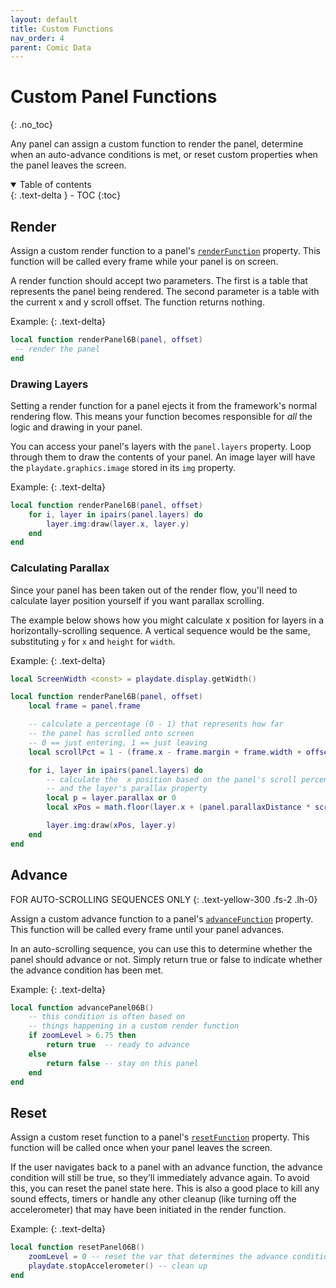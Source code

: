 ```yaml
---
layout: default
title: Custom Functions
nav_order: 4
parent: Comic Data
---
```


# Custom Panel Functions
{: .no_toc}

Any panel can assign a custom function to render the panel, determine when an auto-advance conditions is met, or reset custom properties when the panel leaves the screen.

<details open markdown="block">
  <summary>
    Table of contents
  </summary>
  {: .text-delta }
- TOC
{:toc}
</details>

## Render

Assign a custom render function to a panel's [`renderFunction`](/docs/comic-data/panels#renderfunction) property.
This function will be called every frame while your panel is on screen.

A render function should accept two parameters. The first is a table that represents the panel being rendered. The second parameter is a table with the current x and y scroll offset. The function returns nothing.

Example:
{: .text-delta}
```lua
local function renderPanel6B(panel, offset)
 -- render the panel
end
```

### Drawing Layers

Setting a render function for a panel ejects it from the framework's normal rendering flow. This means your function becomes responsible for _all_ the logic and drawing in your panel.

You can access your panel's layers with the `panel.layers` property.  Loop through them to draw the contents of your panel. An image layer will have the `playdate.graphics.image` stored in its `img` property.

Example:
{: .text-delta}

```lua
local function renderPanel6B(panel, offset)
    for i, layer in ipairs(panel.layers) do
        layer.img:draw(layer.x, layer.y)
    end
end
```

### Calculating Parallax

Since your panel has been taken out of the render flow, you'll need to calculate layer position yourself if you want parallax scrolling.


The example below shows how you might calculate x position for layers in a horizontally-scrolling sequence. A vertical sequence would be the same, substituting `y` for `x` and `height` for `width`.

Example: 
{: .text-delta}

```lua
local ScreenWidth <const> = playdate.display.getWidth()

local function renderPanel6B(panel, offset)
    local frame = panel.frame

    -- calculate a percentage (0 - 1) that represents how far
    -- the panel has scrolled onto screen
    -- 0 == just entering, 1 == just leaving
    local scrollPct = 1 - (frame.x - frame.margin + frame.width + offset.x) / (ScreenWidth + frame.width)

    for i, layer in ipairs(panel.layers) do
        -- calculate the  x position based on the panel's scroll percentage
        -- and the layer's parallax property
        local p = layer.parallax or 0
        local xPos = math.floor(layer.x + (panel.parallaxDistance * scrollPct - panel.parallaxDistance/2) * p)

        layer.img:draw(xPos, layer.y) 
    end
end


```

## Advance

FOR AUTO-SCROLLING SEQUENCES ONLY
{: .text-yellow-300 .fs-2 .lh-0}

Assign a custom advance function to a panel's [`advanceFunction`](/docs/comic-data/panels#advancefunction) property. This function will be called every frame until your panel advances.

In an auto-scrolling sequence, you can use this to determine whether the panel should advance or not. Simply return true or false to indicate whether the advance condition has been met.

Example: 
{: .text-delta}

```lua
local function advancePanel06B() 
    -- this condition is often based on 
    -- things happening in a custom render function
    if zoomLevel > 6.75 then 
        return true  -- ready to advance
    else 
        return false -- stay on this panel
    end
end

```

## Reset

Assign a custom reset function to a panel's [`resetFunction`](/docs/comic-data/panels#resetfunction) property.
This function will be called once when your panel leaves the screen.

If the user navigates back to a panel with an advance function, the advance condition will still be true, so they’ll immediately advance again. To avoid this, you can reset the panel state here. This is also a good place to kill any sound effects, timers or handle any other cleanup (like turning off the accelerometer) that may have been initiated in the render function.

Example: 
{: .text-delta}

```lua
local function resetPanel06B()
    zoomLevel = 0 -- reset the var that determines the advance condition
    playdate.stopAccelerometer() -- clean up
end
```